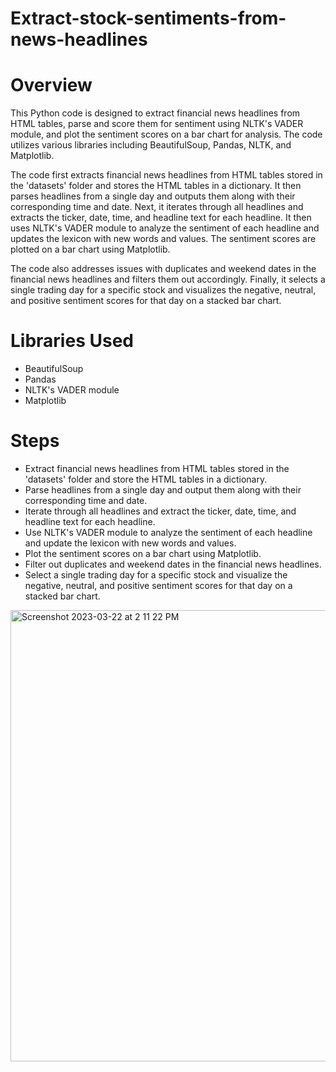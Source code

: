 # Extract-stock-sentiments-from-news-headlines

# Overview
This Python code is designed to extract financial news headlines from HTML tables, parse and score them for sentiment using NLTK's VADER module, and plot the sentiment scores on a bar chart for analysis. The code utilizes various libraries including BeautifulSoup, Pandas, NLTK, and Matplotlib.

The code first extracts financial news headlines from HTML tables stored in the 'datasets' folder and stores the HTML tables in a dictionary. It then parses headlines from a single day and outputs them along with their corresponding time and date. Next, it iterates through all headlines and extracts the ticker, date, time, and headline text for each headline. It then uses NLTK's VADER module to analyze the sentiment of each headline and updates the lexicon with new words and values. The sentiment scores are plotted on a bar chart using Matplotlib.

The code also addresses issues with duplicates and weekend dates in the financial news headlines and filters them out accordingly. Finally, it selects a single trading day for a specific stock and visualizes the negative, neutral, and positive sentiment scores for that day on a stacked bar chart.

# Libraries Used
- BeautifulSoup
- Pandas
- NLTK's VADER module
- Matplotlib

# Steps
- Extract financial news headlines from HTML tables stored in the 'datasets' folder and store the HTML tables in a dictionary.
- Parse headlines from a single day and output them along with their corresponding time and date.
- Iterate through all headlines and extract the ticker, date, time, and headline text for each headline.
- Use NLTK's VADER module to analyze the sentiment of each headline and update the lexicon with new words and values.
- Plot the sentiment scores on a bar chart using Matplotlib.
- Filter out duplicates and weekend dates in the financial news headlines.
- Select a single trading day for a specific stock and visualize the negative, neutral, and positive sentiment scores for that day on a stacked bar chart.

<img width="722" alt="Screenshot 2023-03-22 at 2 11 22 PM" src="https://user-images.githubusercontent.com/49270107/227011955-b8af2f76-d98b-4dd4-b3c6-42e14c1a74f7.png">
